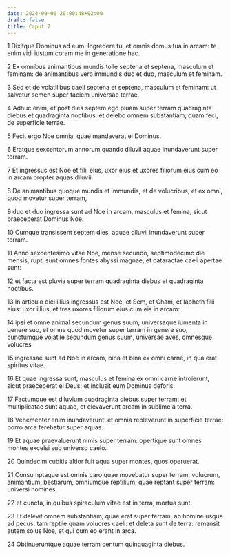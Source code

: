 ```yaml
---
date: 2024-09-06 20:00:48+02:00
draft: false
title: Caput 7
---
```





1 Dixitque Dominus ad eum: Ingredere tu, et omnis domus tua in arcam: te enim vidi iustum coram me in generatione hac.

2 Ex omnibus animantibus mundis tolle septena et septena, masculum et feminam: de animantibus vero immundis duo et duo, masculum et feminam.

3 Sed et de volatilibus caeli septena et septena, masculum et feminam: ut salvetur semen super faciem universae terrae.

4 Adhuc enim, et post dies septem ego pluam super terram quadraginta diebus et quadraginta noctibus: et delebo omnem substantiam, quam feci, de superficie terrae.

5 Fecit ergo Noe omnia, quae mandaverat ei Dominus.

6 Eratque sexcentorum annorum quando diluvii aquae inundaverunt super terram.

7 Et ingressus est Noe et filii eius, uxor eius et uxores filiorum eius cum eo in arcam propter aquas diluvii.

8 De animantibus quoque mundis et immundis, et de volucribus, et ex omni, quod movetur super terram,

9 duo et duo ingressa sunt ad Noe in arcam, masculus et femina, sicut praeceperat Dominus Noe.

10 Cumque transissent septem dies, aquae diluvii inundaverunt super terram.

11 Anno sexcentesimo vitae Noe, mense secundo, septimodecimo die mensis, rupti sunt omnes fontes abyssi magnae, et cataractae caeli apertae sunt:

12 et facta est pluvia super terram quadraginta diebus et quadraginta noctibus.

13 In articulo diei illius ingressus est Noe, et Sem, et Cham, et Iapheth filii eius: uxor illius, et tres uxores filiorum eius cum eis in arcam:

14 ipsi et omne animal secundum genus suum, universaque iumenta in genere suo, et omne quod movetur super terram in genere suo, cunctumque volatile secundum genus suum, universae aves, omnesque volucres

15 ingressae sunt ad Noe in arcam, bina et bina ex omni carne, in qua erat spiritus vitae.

16 Et quae ingressa sunt, masculus et femina ex omni carne introierunt, sicut praeceperat ei Deus: et inclusit eum Dominus deforis.

17 Factumque est diluvium quadraginta diebus super terram: et multiplicatae sunt aquae, et elevaverunt arcam in sublime a terra.

18 Vehementer enim inundaverunt: et omnia repleverunt in superficie terrae: porro arca ferebatur super aquas.

19 Et aquae praevaluerunt nimis super terram: opertique sunt omnes montes excelsi sub universo caelo.

20 Quindecim cubitis altior fuit aqua super montes, quos operuerat.

21 Consumptaque est omnis caro quae movebatur super terram, volucrum, animantium, bestiarum, omniumque reptilium, quae reptant super terram: universi homines,

22 et cuncta, in quibus spiraculum vitae est in terra, mortua sunt.

23 Et delevit omnem substantiam, quae erat super terram, ab homine usque ad pecus, tam reptile quam volucres caeli: et deleta sunt de terra: remansit autem solus Noe, et qui cum eo erant in arca.

24 Obtinueruntque aquae terram centum quinquaginta diebus.

